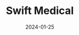 ---  
layout: startup_page  
title: "Swift Medical"  
id: "swiftmedical.com"  
permalink: "/swiftmedicalswiftmedical.com01252024/"  
website: "https://swiftmedical.com"  
funding_round: ""  
funding_amount: "$8M"  
investors: "BDC Capital’s Women in Technology Venture Fund, Virgo Investment Group"  
about: "Swift Medical is a digital health technology company using AI to improve outcomes in wound care. Their platform provides high-precision imaging, compliant documentation, clinical analytics, and remote care, serving over 4,000 healthcare facilities in North America. The company aims to make high-quality wound care accessible through technology."  
markets: "Digital Health, AI, Wound Care, Software Development, Medical, Medical Device, Software"  
hq: "Toronto, Ontario, Canada"  
founded_year: "2015"  
linkedin: "https://www.linkedin.com/company/swift-medical"  
twitter: "https://twitter.com/swift_medical"  
instagram: ""  
facebook: "https://www.facebook.com/swiftmedical"  
crunchbase: "https://www.crunchbase.com/organization/swift-medical"  
pitchbook: "https://pitchbook.com/profiles/company/157569-13"  

date_display: "25-Jan-2024"  
date: "2024-01-25"

# SEO Optimization  
meta_title: "Swift Medical -  Funding ($8M)"  
meta_description: "Swift Medical, Swift Medical is a digital health technology company using AI to improve outcomes in wound care. Their platform provides high-precision imaging, compl..."  
meta_keywords: "Swift Medical, Digital Health, AI, Wound Care, Software Development, Medical, Medical Device, Software,  funding"  
canonical_url: "https://startup.projectstartups.com/swiftmedicalswiftmedical.com01252024/"  
---